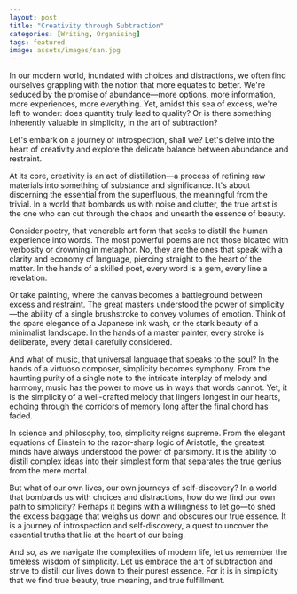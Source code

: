 ```yaml
---
layout: post
title: "Creativity through Subtraction"
categories: [Writing, Organising]
tags: featured
image: assets/images/san.jpg
---
```



In our modern world, inundated with choices and distractions, we often find ourselves grappling with the notion that more equates to better. We're seduced by the promise of abundance—more options, more information, more experiences, more everything. Yet, amidst this sea of excess, we're left to wonder: does quantity truly lead to quality? Or is there something inherently valuable in simplicity, in the art of subtraction?

Let's embark on a journey of introspection, shall we? Let's delve into the heart of creativity and explore the delicate balance between abundance and restraint.

At its core, creativity is an act of distillation—a process of refining raw materials into something of substance and significance. It's about discerning the essential from the superfluous, the meaningful from the trivial. In a world that bombards us with noise and clutter, the true artist is the one who can cut through the chaos and unearth the essence of beauty.

Consider poetry, that venerable art form that seeks to distill the human experience into words. The most powerful poems are not those bloated with verbosity or drowning in metaphor. No, they are the ones that speak with a clarity and economy of language, piercing straight to the heart of the matter. In the hands of a skilled poet, every word is a gem, every line a revelation.

Or take painting, where the canvas becomes a battleground between excess and restraint. The great masters understood the power of simplicity—the ability of a single brushstroke to convey volumes of emotion. Think of the spare elegance of a Japanese ink wash, or the stark beauty of a minimalist landscape. In the hands of a master painter, every stroke is deliberate, every detail carefully considered.

And what of music, that universal language that speaks to the soul? In the hands of a virtuoso composer, simplicity becomes symphony. From the haunting purity of a single note to the intricate interplay of melody and harmony, music has the power to move us in ways that words cannot. Yet, it is the simplicity of a well-crafted melody that lingers longest in our hearts, echoing through the corridors of memory long after the final chord has faded.

In science and philosophy, too, simplicity reigns supreme. From the elegant equations of Einstein to the razor-sharp logic of Aristotle, the greatest minds have always understood the power of parsimony. It is the ability to distill complex ideas into their simplest form that separates the true genius from the mere mortal.

But what of our own lives, our own journeys of self-discovery? In a world that bombards us with choices and distractions, how do we find our own path to simplicity? Perhaps it begins with a willingness to let go—to shed the excess baggage that weighs us down and obscures our true essence. It is a journey of introspection and self-discovery, a quest to uncover the essential truths that lie at the heart of our being.

And so, as we navigate the complexities of modern life, let us remember the timeless wisdom of simplicity. Let us embrace the art of subtraction and strive to distill our lives down to their purest essence. For it is in simplicity that we find true beauty, true meaning, and true fulfillment.
